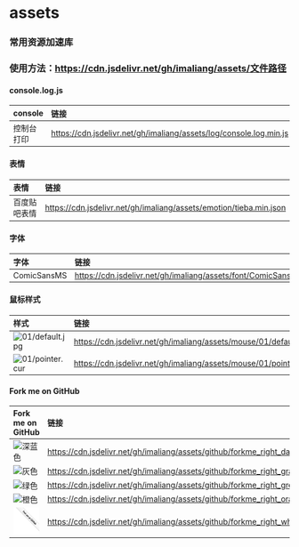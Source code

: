 # assets
### 常用资源加速库
### 使用方法：https://cdn.jsdelivr.net/gh/imaliang/assets/文件路径

#### console.log.js
|console|链接|
|:---|:---|
|控制台打印|https://cdn.jsdelivr.net/gh/imaliang/assets/log/console.log.min.js|

#### 表情
|表情|链接|
|:---|:---|
|百度贴吧表情|https://cdn.jsdelivr.net/gh/imaliang/assets/emotion/tieba.min.json|

#### 字体
|字体|链接|
|:---|:---|
|ComicSansMS|https://cdn.jsdelivr.net/gh/imaliang/assets/font/ComicSansMS/font.min.css|

#### 鼠标样式
|样式|链接|
|:---|:---|
|![01/default.jpg](https://cdn.jsdelivr.net/gh/imaliang/assets/mouse/01/default.jpg "")|https://cdn.jsdelivr.net/gh/imaliang/assets/mouse/01/default.cur|
|![01/pointer.cur](https://cdn.jsdelivr.net/gh/imaliang/assets/mouse/01/pointer.jpg "")|https://cdn.jsdelivr.net/gh/imaliang/assets/mouse/01/pointer.cur|

#### Fork me on GitHub
|Fork me on GitHub|链接|
|:---|:---|
|![深蓝色](https://cdn.jsdelivr.net/gh/imaliang/assets/github/forkme_right_darkblue_121621.png "")|https://cdn.jsdelivr.net/gh/imaliang/assets/github/forkme_right_darkblue_121621.png|
|![灰色](https://cdn.jsdelivr.net/gh/imaliang/assets/github/forkme_right_gray_6d6d6d.png "")|https://cdn.jsdelivr.net/gh/imaliang/assets/github/forkme_right_gray_6d6d6d.png|
|![绿色](https://cdn.jsdelivr.net/gh/imaliang/assets/github/forkme_right_green_007200.png "")|https://cdn.jsdelivr.net/gh/imaliang/assets/github/forkme_right_green_007200.png|
|![橙色](https://cdn.jsdelivr.net/gh/imaliang/assets/github/forkme_right_orange_ff7600.png "")|https://cdn.jsdelivr.net/gh/imaliang/assets/github/forkme_right_orange_ff7600.png|
|![白色](/github/forkme_right_white_ffffff.png "白色")|https://cdn.jsdelivr.net/gh/imaliang/assets/github/forkme_right_white_ffffff.png|